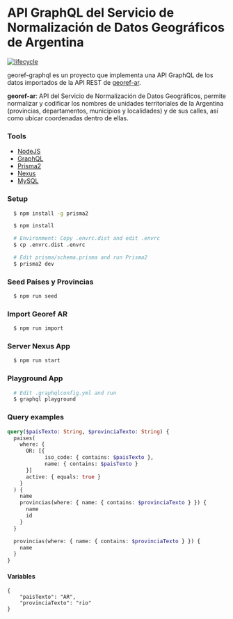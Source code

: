 # API GraphQL del Servicio de Normalización de Datos Geográficos de Argentina

[![lifecycle](https://img.shields.io/badge/lifecycle-experimental-orange.svg)](https://www.tidyverse.org/lifecycle/#experimental)

georef-graphql es un proyecto que implementa una API GraphQL de los datos importados de la API REST de [georef-ar](https://datosgobar.github.io/georef-ar-api/).

**georef-ar**: API del Servicio de Normalización de Datos Geográficos, permite normalizar y codificar los nombres de unidades territoriales de la Argentina (provincias, departamentos, municipios y localidades) y de sus calles, así como ubicar coordenadas dentro de ellas.

### Tools
- [NodeJS](https://nodejs.org/)
- [GraphQL](https://graphql.org/)
- [Prisma2](https://www.prisma.io/)
- [Nexus](https://nexus.js.org/)
- [MySQL](https://www.mysql.com/) 

### Setup
```sh
  $ npm install -g prisma2  
```
```sh
  $ npm install   
```
```sh
  # Environment: Copy .envrc.dist and edit .envrc
  $ cp .envrc.dist .envrc  
```
```sh
  # Edit prisma/schema.prisma and run Prisma2
  $ prisma2 dev  
```

### Seed Países y Provincias
```sh
  $ npm run seed  
```

### Import Georef AR
```sh
  $ npm run import  
```

### Server Nexus App
```sh
  $ npm run start  
```

### Playground App
```sh
  # Edit .graphqlconfig.yml and run
  $ graphql playground  
```

### Query examples
```graphql
query($paisTexto: String, $provinciaTexto: String) {
  paises(
    where: {
      OR: [{ 
            iso_code: { contains: $paisTexto }, 
            name: { contains: $paisTexto } 
      }]
      active: { equals: true }
    }
  ) {
    name
    provincias(where: { name: { contains: $provinciaTexto } }) {
      name
      id
    }
  }

  provincias(where: { name: { contains: $provinciaTexto } }) {
    name
  }
}
```
#### Variables
```
{
    "paisTexto": "AR",
    "provinciaTexto": "rio"
}
```
